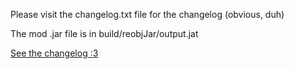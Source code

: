 Please visit the changelog.txt file for the changelog (obvious, duh)

The mod .jar file is in build/reobjJar/output.jat

[See the changelog :3](changelog.md)